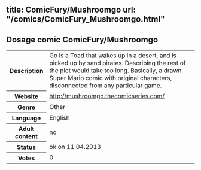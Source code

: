 title: ComicFury/Mushroomgo
url: "/comics/ComicFury_Mushroomgo.html"
---
Dosage comic ComicFury/Mushroomgo
-----------------------------------------

<table class="comicinfo">
<tr>
<th>Description</th><td>Go is a Toad that wakes up in a desert, and is picked up by sand pirates. Describing the rest of the plot would take too long. Basically, a drawn Super Mario comic with original characters, disconnected from any particular game.</td>
</tr>
<tr>
<th>Website</th><td><a href="http://mushroomgo.thecomicseries.com/">http://mushroomgo.thecomicseries.com/</a></td>
</tr>
<tr>
<th>Genre</th><td>Other</td>
</tr>
<tr>
<th>Language</th><td>English</td>
</tr>
<tr>
<th>Adult content</th><td>no</td>
</tr>
<tr>
<th>Status</th><td>ok on 11.04.2013</td>
</tr>
<tr>
<th>Votes</th><td>0</div></td>
</tr>
</table>

